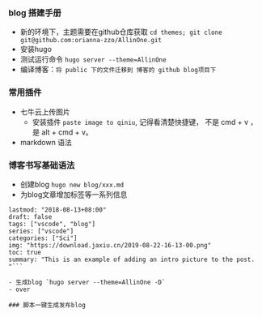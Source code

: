<!--
 * @Author: your name
 * @Date: 2020-12-08 11:58:02
 * @LastEditTime: 2020-12-25 14:46:06
 * @LastEditors: jaxiu
 * @Description: In User Settings Edit
 * @FilePath: /axiu.github.io/Readme.md
-->

### blog 搭建手册

- 新的环境下，主题需要在github仓库获取 `cd themes; git clone git@github.com:orianna-zzo/AllinOne.git`
- 安装hugo
- 测试运行命令 `hugo server --theme=AllinOne`
- 编译博客：`将 public 下的文件迁移到 博客的 github blog项目下`

### 常用插件

- 七牛云上传图片
  - 安装插件 `paste image to qiniu`, 记得看清楚快捷键， 不是 cmd + v ， 是 alt + cmd + v。
- markdown 语法


### 博客书写基础语法

- 创建blog `hugo new blog/xxx.md`
- 为blog文章增加标签等一系列信息

```publishdate: "2018-08-13+08:00"
lastmod: "2018-08-13+08:00"
draft: false
tags: ["vscode", "blog"]
series: ["vscode"]
categories: ["Sci"]
img: "https://download.jaxiu.cn/2019-08-22-16-13-00.png"
toc: true
summary: "This is an example of adding an intro picture to the post. "```

- 生成blog `hugo server --theme=AllinOne -D`
- over

### 脚本一键生成发布blog 
